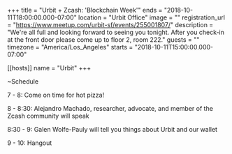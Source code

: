 +++
title = "Urbit + Zcash: 'Blockchain Week'"
ends = "2018-10-11T18:00:00.000-07:00"
location = "Urbit Office"
image = ""
registration_url = "https://www.meetup.com/urbit-sf/events/255001807/"
description = "We're all full and looking forward to seeing you tonight. After you check-in at the front door please come up to floor 2, room 222."
guests = ""
timezone = "America/Los_Angeles"
starts = "2018-10-11T15:00:00.000-07:00"

[[hosts]]
name = "Urbit"
+++

~Schedule

7 - 8: Come on time for hot pizza!

8 - 8:30: Alejandro Machado, researcher, advocate, and member of the Zcash community will speak

8:30 - 9: Galen Wolfe-Pauly will tell you things about Urbit and our wallet

9 - 10: Hangout
